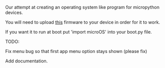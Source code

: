 Our attempt at creating an operating system like program for micropython devices.

You will need to upload [this](https://github.com/russhughes/st7789_mpy) firmware to your device in order for it to work.

If you want it to run at boot put 'import microOS' into your boot.py file.

TODO:

Fix menu bug so that first app menu option stays shown (please fix)

Add documentation.
